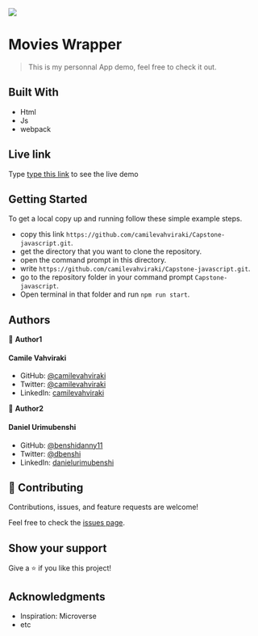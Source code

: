 

![](https://img.shields.io/badge/Microverse-blueviolet)

# Movies Wrapper

> This is my personnal App demo, feel free to check it out.


## Built With

- Html
- Js
- webpack

## Live link

Type [type this link](https://camilevahviraki.github.io/Capstone-javascript/) to see the live demo


 ## Getting Started

To get a local copy up and running follow these simple example steps.

- copy this link `https://github.com/camilevahviraki/Capstone-javascript.git`.
- get the directory that you want to clone the repository.
- open the command prompt in this directory.
- write `https://github.com/camilevahviraki/Capstone-javascript.git`.
- go to the repository folder in your command prompt `Capstone-javascript`.
- Open terminal in that folder and run `npm run start`.



## Authors

👤 **Author1**

  #### Camile Vahviraki

- GitHub: [@camilevahviraki](https://github.com/camilevahviraki)
- Twitter: [@camilevahviraki](https://twitter.com/CamileVahviraki)
- LinkedIn: [camilevahviraki](https://www.linkedin.com/in/camile-vahviraki-8180a6232/)

👤 **Author2**

  #### Daniel Urimubenshi 

- GitHub: [@benshidanny11](https://github.com/benshidanny11)
- Twitter: [@dbenshi](https://twitter.com/dbenshi)
- LinkedIn: [danielurimubenshi](https://www.linkedin.com/in/daniel-urimubenshi-077162185/)


## 🤝 Contributing

Contributions, issues, and feature requests are welcome!

Feel free to check the [issues page](../../issues/).

## Show your support

Give a ⭐️ if you like this project!

## Acknowledgments

- Inspiration: Microverse
- etc